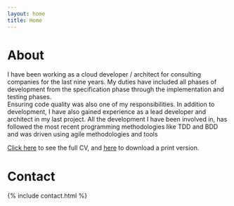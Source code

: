```yaml
---
layout: home
title: Home
---
```


# About

I have been working as a cloud developer / architect for consulting companies for the last nine years.
My duties have included all phases of development from the specification phase through the implementation and testing phases.
<br />
Ensuring code quality was also one of my responsibilities. In addition to development, I have also gained experience as a lead developer and architect in my last project. 
All the development I have been involved in, has followed the most recent programming methodologies like TDD and BDD and was driven using agile methodologies and tools

[Click here](/cv) to see the full CV, and [here](/cv.pdf) to download a print version. 

# Contact

{% include contact.html %}

